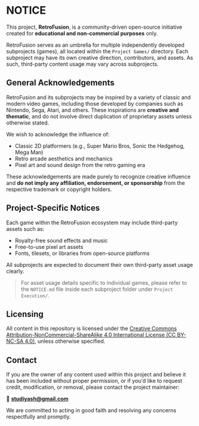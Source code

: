 # NOTICE

This project, **RetroFusion**, is a community-driven open-source initiative created for **educational and non-commercial purposes** only.

RetroFusion serves as an umbrella for multiple independently developed subprojects (games), all located within the `Project Games/` directory. Each subproject may have its own creative direction, contributors, and assets. As such, third-party content usage may vary across subprojects.

## General Acknowledgements

RetroFusion and its subprojects may be inspired by a variety of classic and modern video games, including those developed by companies such as Nintendo, Sega, Atari, and others. These inspirations are **creative and thematic**, and do not involve direct duplication of proprietary assets unless otherwise stated.

We wish to acknowledge the influence of:
- Classic 2D platformers (e.g., Super Mario Bros, Sonic the Hedgehog, Mega Man)
- Retro arcade aesthetics and mechanics
- Pixel art and sound design from the retro gaming era

These acknowledgements are made purely to recognize creative influence and **do not imply any affiliation, endorsement, or sponsorship** from the respective trademark or copyright holders.

## Project-Specific Notices

Each game within the RetroFusion ecosystem may include third-party assets such as:
- Royalty-free sound effects and music
- Free-to-use pixel art assets
- Fonts, tilesets, or libraries from open-source platforms

All subprojects are expected to document their own third-party asset usage clearly.

> For asset usage details specific to individual games, please refer to the `NOTICE.md` file inside each subproject folder under `Project Execution/`.

## Licensing

All content in this repository is licensed under the [Creative Commons Attribution-NonCommercial-ShareAlike 4.0 International License (CC BY-NC-SA 4.0)](https://creativecommons.org/licenses/by-nc-sa/4.0/), unless otherwise specified.

## Contact

If you are the owner of any content used within this project and believe it has been included without proper permission, or if you'd like to request credit, modification, or removal, please contact the project maintainer:

📧 **studiyash@gmail.com**

We are committed to acting in good faith and resolving any concerns respectfully and promptly.
